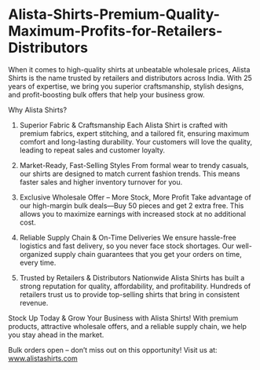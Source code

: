 # Alista-Shirts-Premium-Quality-Maximum-Profits-for-Retailers-Distributors
When it comes to high-quality shirts at unbeatable wholesale prices, Alista Shirts is the name trusted by retailers and distributors across India. With 25 years of expertise, we bring you superior craftsmanship, stylish designs, and profit-boosting bulk offers that help your business grow.

Why Alista Shirts?
1. Superior Fabric & Craftsmanship
Each Alista Shirt is crafted with premium fabrics, expert stitching, and a tailored fit, ensuring maximum comfort and long-lasting durability. Your customers will love the quality, leading to repeat sales and customer loyalty.

2. Market-Ready, Fast-Selling Styles
From formal wear to trendy casuals, our shirts are designed to match current fashion trends. This means faster sales and higher inventory turnover for you.

3. Exclusive Wholesale Offer – More Stock, More Profit
Take advantage of our high-margin bulk deals—Buy 50 pieces and get 2 extra free. This allows you to maximize earnings with increased stock at no additional cost.

4. Reliable Supply Chain & On-Time Deliveries
We ensure hassle-free logistics and fast delivery, so you never face stock shortages. Our well-organized supply chain guarantees that you get your orders on time, every time.

5. Trusted by Retailers & Distributors Nationwide
Alista Shirts has built a strong reputation for quality, affordability, and profitability. Hundreds of retailers trust us to provide top-selling shirts that bring in consistent revenue.

Stock Up Today & Grow Your Business with Alista Shirts!
With premium products, attractive wholesale offers, and a reliable supply chain, we help you stay ahead in the market.

Bulk orders open – don’t miss out on this opportunity!
Visit us at: www.alistashirts.com
